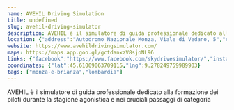 ```yaml
---
name: AVEHIL Driving Simulation
title: undefined
slug: avehil-driving-simulator
description: AVEHIL è il simulatore di guida professionale dedicato alla formazione dei piloti durante la stagione agonistica e nei cruciali passaggi di categoria
location: {"address":"Autodromo Nazionale Monza, Viale di Vedano, 5","city":"Monza MB","cap":"20900"}
website: https://www.avehildrivingsimulator.com/
maps: https://maps.app.goo.gl/gctdanxzV8sjoNL96
links: {"facebook":"https://www.facebook.com/skydrivesimulator/","instagram":"https://www.instagram.com/avehil_simulator/","youtube":"https://www.youtube.com/channel/UC7FRsHjuREEOftEvHU1-ikQ"}
coordinates: {"lat":45.61009063709115,"lng":9.278249759989903}
tags: ["monza-e-brianza","lombardia"]
---
```

AVEHIL è il simulatore di guida professionale dedicato alla formazione dei piloti durante la stagione agonistica e nei cruciali passaggi di categoria
